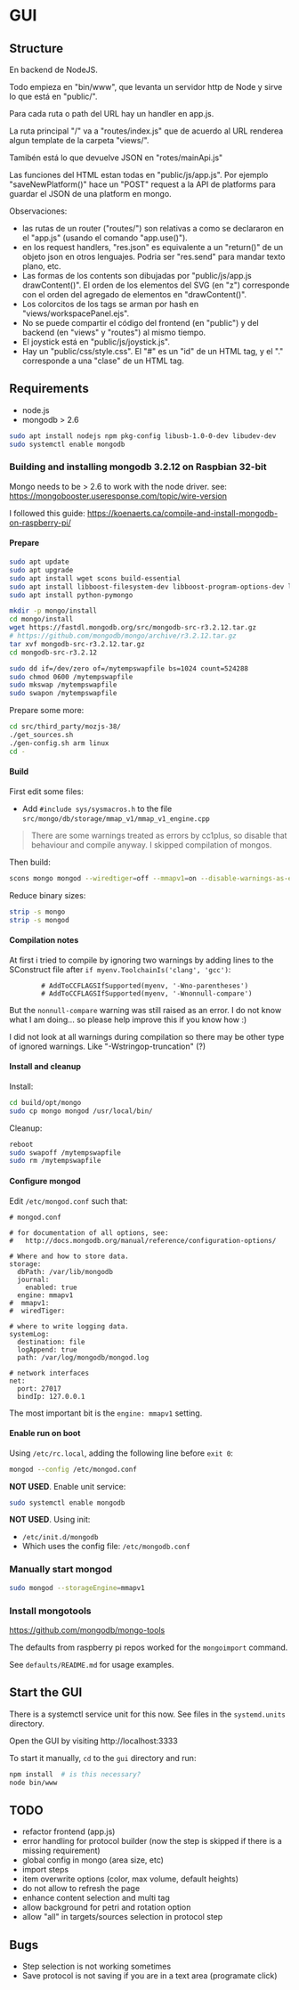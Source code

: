 # GUI

## Structure

En backend de NodeJS.

Todo empieza en "bin/www", que levanta un servidor http de Node y sirve lo que está en "public/".

Para cada ruta o path del URL hay un handler en app.js.

La ruta principal "/" va a "routes/index.js" que de acuerdo al URL renderea algun template de la carpeta "views/".

Tamibén está lo que devuelve JSON en "rotes/mainApi.js"

Las funciones del HTML estan todas en "public/js/app.js".
Por ejemplo "saveNewPlatform()" hace un "POST" request a la API de platforms para guardar el JSON de una platform en mongo.

Observaciones:

* las rutas de un router ("routes/") son relativas a como se declararon en el "app.js" (usando el comando "app.use()").
* en los request handlers, "res.json" es equivalente a un "return()" de un objeto json en otros lenguajes. Podria ser "res.send" para mandar texto plano, etc.
* Las formas de los contents son dibujadas por "public/js/app.js drawContent()". El orden de los elementos del SVG (en "z") corresponde con el orden del agregado de elementos en "drawContent()".
* Los colorcitos de los tags se arman por hash en "views/workspacePanel.ejs".
* No se puede compartir el código del frontend (en "public") y del backend (en "views" y "routes") al mismo tiempo.
* El joystick está en "public/js/joystick.js".
* Hay un "public/css/style.css". El "#" es un "id" de un HTML tag, y el "." corresponde a una "clase" de un HTML tag.

## Requirements

- node.js
- mongodb > 2.6

```bash
sudo apt install nodejs npm pkg-config libusb-1.0-0-dev libudev-dev
sudo systemctl enable mongodb
```

### Building and installing mongodb 3.2.12 on Raspbian 32-bit

Mongo needs to be > 2.6 to work with the node driver. see: https://mongobooster.useresponse.com/topic/wire-version

I followed this guide: https://koenaerts.ca/compile-and-install-mongodb-on-raspberry-pi/

#### Prepare

```bash
sudo apt update
sudo apt upgrade
sudo apt install wget scons build-essential
sudo apt install libboost-filesystem-dev libboost-program-options-dev libboost-system-dev libboost-thread-dev
sudo apt install python-pymongo

mkdir -p mongo/install
cd mongo/install
wget https://fastdl.mongodb.org/src/mongodb-src-r3.2.12.tar.gz
# https://github.com/mongodb/mongo/archive/r3.2.12.tar.gz
tar xvf mongodb-src-r3.2.12.tar.gz
cd mongodb-src-r3.2.12

sudo dd if=/dev/zero of=/mytempswapfile bs=1024 count=524288
sudo chmod 0600 /mytempswapfile
sudo mkswap /mytempswapfile
sudo swapon /mytempswapfile
```

Prepare some more:

```bash
cd src/third_party/mozjs-38/
./get_sources.sh
./gen-config.sh arm linux
cd -
```

#### Build

First edit some files:

- Add `#include sys/sysmacros.h` to the file `src/mongo/db/storage/mmap_v1/mmap_v1_engine.cpp`

> There are some warnings treated as errors by cc1plus, so disable that behaviour and compile anyway. I skipped compilation of mongos.

Then build:

```bash
scons mongo mongod --wiredtiger=off --mmapv1=on --disable-warnings-as-errors  # guessing i do not need mongos
```

Reduce binary sizes:

```bash
strip -s mongo
strip -s mongod
```

#### Compilation notes

At first i tried to compile by ignoring two warnings by adding lines to the SConstruct file after `if myenv.ToolchainIs('clang', 'gcc')`:

```
        # AddToCCFLAGSIfSupported(myenv, '-Wno-parentheses')
        # AddToCCFLAGSIfSupported(myenv, '-Wnonnull-compare')
```

But the `nonnull-compare` warning was still raised as an error. I do not know what I am doing... so please help improve this if you know how :)

I did not look at all warnings during compilation so there may be other type of ignored warnings. Like "-Wstringop-truncation" (?)


#### Install and cleanup

Install:

```bash
cd build/opt/mongo
sudo cp mongo mongod /usr/local/bin/
```

Cleanup:

```bash
reboot
sudo swapoff /mytempswapfile
sudo rm /mytempswapfile
```

#### Configure mongod

Edit `/etc/mongod.conf` such that:

```
# mongod.conf

# for documentation of all options, see:
#   http://docs.mongodb.org/manual/reference/configuration-options/

# Where and how to store data.
storage:
  dbPath: /var/lib/mongodb
  journal:
    enabled: true
  engine: mmapv1
#  mmapv1:
#  wiredTiger:

# where to write logging data.
systemLog:
  destination: file
  logAppend: true
  path: /var/log/mongodb/mongod.log

# network interfaces
net:
  port: 27017
  bindIp: 127.0.0.1
```

The most important bit is the `engine: mmapv1` setting.

#### Enable run on boot

Using `/etc/rc.local`, adding the following line before `exit 0`:

```bash
mongod --config /etc/mongod.conf
```

**NOT USED**. Enable unit service:

```bash
sudo systemctl enable mongodb
```

**NOT USED**. Using init:

* `/etc/init.d/mongodb`
* Which uses the config file: `/etc/mongodb.conf`

### Manually start mongod

```bash
sudo mongod --storageEngine=mmapv1
```

### Install mongotools

https://github.com/mongodb/mongo-tools

The defaults from raspberry pi repos worked for the `mongoimport` command.

See `defaults/README.md` for usage examples.

## Start the GUI

There is a systemctl service unit for this now. See files in the `systemd.units` directory.

Open the GUI by visiting http://localhost:3333

To start it manually, `cd` to the `gui` directory and run:

```bash
npm install  # is this necessary?
node bin/www
```

## TODO

- refactor frontend (app.js)
- error handling for protocol builder (now the step is skipped if there is a missing requirement)
- global config in mongo (area size, etc)
- import  steps
- item overwrite options (color, max volume, default heights)
- do not allow to refresh the page
- enhance content selection and multi tag
- allow background for petri and rotation option 
- allow "all" in targets/sources selection in protocol step

## Bugs

- Step selection is not working sometimes
- Save protocol is not saving if you are in a text area (programate click)
